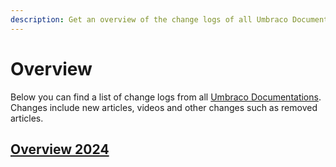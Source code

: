 ```yaml
---
description: Get an overview of the change logs of all Umbraco Documentations
---
```


# Overview

Below you can find a list of change logs from all [Umbraco Documentations](../README.md). Changes include new articles, videos and other changes such as removed articles.

## [Overview 2024](./overview-2024.md)
